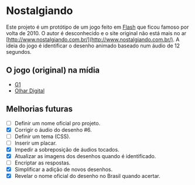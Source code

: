 # Nostalgiando
Este projeto é um protótipo de um jogo feito em [Flash](https://pt.wikipedia.org/wiki/Adobe_Flash) que ficou famoso por volta de 2010. O autor é desconhecido e o site original não está mais no ar [http://www.nostalgiando.com.br/](http://www.nostalgiando.com.br/). A ideia do jogo é identificar o desenho animado baseado num áudio de 12 segundos.

## O jogo (original) na mídia
- [G1](https://g1.globo.com/Noticias/Tecnologia/0,,MUL166680-6174,00-WEBGAME+HOMENAGEIA+DESENHOS+ANIMADOS.html)
- [Olhar Digital](https://www.youtube.com/watch?v=O8BRVvyF9aE)

## Melhorias futuras
- [ ] Definir um nome oficial pro projeto.
- [x] Corrigir o áudio do desenho #6.
- [ ] Definir um tema (CSS).
- [ ] Inserir um placar.
- [x] Impedir a sobreposição de áudios tocados.
- [x] Atualizar as imagens dos desenhos quando é identificado.
- [ ] Encriptar as respostas.
- [x] Simplificar a adição de novos desenhos.
- [x] Revelar o nome oficial do desenho no Brasil quando acertar.
